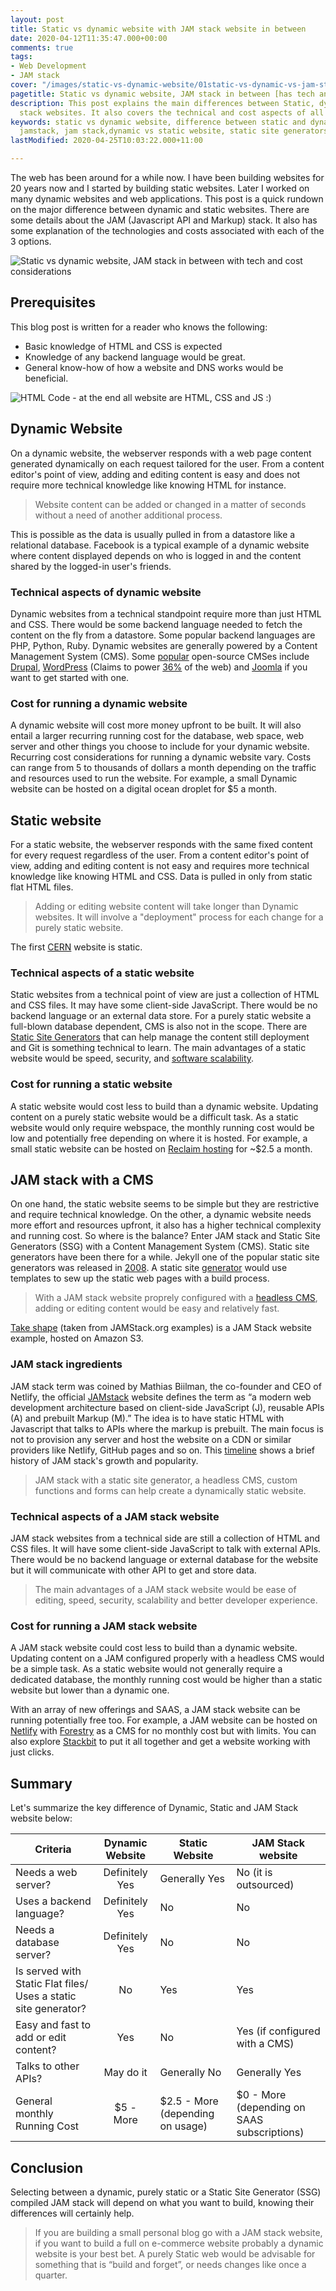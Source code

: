 ```yaml
---
layout: post
title: Static vs dynamic website with JAM stack website in between
date: 2020-04-12T11:35:47.000+00:00
comments: true
tags:
- Web Development
- JAM stack
cover: "/images/static-vs-dynamic-website/01static-vs-dynamic-vs-jam-stack.jpg"
pagetitle: Static vs dynamic website, JAM stack in between [has tech and cost considerations]
description: This post explains the main differences between Static, dynamic and JAM
  stack websites. It also covers the technical and cost aspects of all 3 options.
keywords: static vs dynamic website, difference between static and dynamic web page,
  jamstack, jam stack,dynamic vs static website, static site generators
lastModified: 2020-04-25T10:03:22.000+11:00

---
```

The web has been around for a while now. I have been building websites for 20 years now and I started by building static websites. Later I worked on many dynamic websites and web applications. This post is a quick rundown on the major difference between dynamic and static websites. There are some details about the JAM (Javascript API and Markup) stack. It also has some explanation of the technologies and costs associated with each of the 3 options.

<!-- more -->

<img class="center" loading="lazy" src="/images/static-vs-dynamic-website/01static-vs-dynamic-vs-jam-stack.jpg" title="Static vs dynamic website, JAM stack in between with tech and cost considerations" alt="Static vs dynamic website, JAM stack in between with tech and cost considerations">

## Prerequisites

This blog post is written for a reader who knows the following:

* Basic knowledge of HTML and CSS is expected
* Knowledge of any backend language would be great.
* General know-how of how a website and DNS works would be beneficial.

<img class="center" loading="lazy" src="/images/static-vs-dynamic-website/02static-vs-dynamic-vs-jam-stack.jpg" title="HTML Code" alt="HTML Code - at the end all website are HTML, CSS and JS :)">

## Dynamic Website

On a dynamic website, the webserver responds with a web page content generated dynamically on each request tailored for the user. From a content editor's point of view, adding and editing content is easy and does not require more technical knowledge like knowing HTML for instance.

> Website content can be added or changed in a matter of seconds without a need of another additional process.

This is possible as the data is usually pulled in from a datastore like a relational database. Facebook is a typical example of a dynamic website where content displayed depends on who is logged in and the content shared by the logged-in user's friends.

### Technical aspects of dynamic website

Dynamic websites from a technical standpoint require more than just HTML and CSS. There would be some backend language needed to fetch the content on the fly from a datastore. Some popular backend languages are PHP, Python, Ruby. Dynamic websites are generally powered by a Content Management System (CMS). Some [popular](https://trends.builtwith.com/cms) open-source CMSes include [Drupal](https://www.drupal.org), [WordPress](https://wordpress.org/) (Claims to power [36%](https://wordpress.com/) of the web) and [Joomla](https://www.joomla.org/) if you want to get started with one.

### Cost for running a dynamic website

A dynamic website will cost more money upfront to be built. It will also entail a larger recurring running cost for the database, web space, web server and other things you choose to include for your dynamic website. Recurring cost considerations for running a dynamic website vary. Costs can range from 5 to thousands of dollars a month depending on the traffic and resources used to run the website. For example, a small Dynamic website can be hosted on a digital ocean droplet for $5 a month.

## Static website

For a static website, the webserver responds with the same fixed content for every request regardless of the user. From a content editor's point of view, adding and editing content is not easy and requires more technical knowledge like knowing HTML and CSS. Data is pulled in only from static flat HTML  files.

> Adding or editing website content will take longer than Dynamic websites. It will involve a "deployment" process for each change for a purely static website.

The first [CERN](http://info.cern.ch/hypertext/WWW/TheProject.html) website is static.

### Technical aspects of a static website

Static websites from a technical point of view are just a collection of HTML and CSS files. It may have some client-side JavaScript. There would be no backend language or an external data store. For a purely static website a full-blown database dependent, CMS is also not in the scope. There are [Static Site Generators](https://www.staticgen.com/) that can help manage the content still deployment and Git is something technical to learn. The main advantages of a static website would be speed, security, and [software scalability](/blog/2020/12/software-scalability/).

### Cost for running a static website

A static website would cost less to build than a dynamic website. Updating content on a purely static website would be a difficult task. As a static website would only require webspace, the monthly running cost would be low and potentially free depending on where it is hosted. For example, a small static website can be hosted on [Reclaim hosting](https://reclaimhosting.com/shared-hosting/) for \~$2.5 a month.

## JAM stack with a CMS

On one hand, the static website seems to be simple but they are restrictive and require technical knowledge. On the other, a dynamic website needs more effort and resources upfront, it also has a higher technical complexity and running cost. So where is the balance? Enter JAM stack and Static Site Generators (SSG) with a Content Management System (CMS). Static site generators have been there for a while. Jekyll one of the popular static site generators was released in [2008](https://tom.preston-werner.com/2008/11/17/blogging-like-a-hacker.html). A static site [generator](https://www.staticgen.com/) would use templates to sew up the static web pages with a build process.

> With a JAM stack website proprely configured with a [headless CMS](https://www.sanity.io/blog/headless-cms-explained), adding or editing content would be easy and relatively fast.

[Take shape](https://www.takeshape.io/) (taken from JAMStack.org examples) is a JAM Stack website example, hosted on Amazon S3.

### JAM stack ingredients

JAM stack term was coined by Mathias Biilman, the co-founder and CEO of Netlify, the official [JAMstack](https://jamstack.org/) website defines the term as “a modern web development architecture based on client-side JavaScript (J), reusable APIs (A) and prebuilt Markup (M).” The idea is to have static HTML with Javascript that talks to APIs where the markup is prebuilt. The main focus is not to provision any server and host the website on a CDN or similar providers like Netlify, GitHub pages and so on. This [timeline](https://jamstack.wtf/#timeline) shows a brief history of JAM stack's growth and popularity.

> JAM stack with a static site generator, a headless CMS, custom functions and forms can help create a dynamically static website.

### Technical aspects of a JAM stack website

JAM stack websites from a technical side are still a collection of HTML and CSS files. It will have some client-side JavaScript to talk with external APIs. There would be no backend language or external database for the website but it will communicate with other API to get and store data.

> The main advantages of a JAM stack website would be ease of editing, speed, security, scalability and better developer experience.

### Cost for running a JAM stack website

A JAM stack website could cost less to build than a dynamic website. Updating content on a JAM configured properly with a headless CMS would be a simple task. As a static website would not generally require a dedicated database, the monthly running cost would be higher than a static website but lower than a dynamic one.

With an array of new offerings and SAAS, a JAM stack website can be running potentially free too. For example, a JAM website can be hosted on [Netlify](https://www.netlify.com/) with [Forestry](https://forestry.io/) as a CMS for no monthly cost but with limits. You can also explore [Stackbit](https://www.stackbit.com/) to put it all together and get a website working with just clicks.

## Summary

Let's summarize the key difference of Dynamic, Static and JAM Stack website below:

| Criteria | Dynamic Website | Static Website | JAM Stack website |
| --- | :---: | --- | --- |
| Needs a web server? | Definitely Yes | Generally Yes | No (it is outsourced) |
| Uses a backend language? | Definitely Yes | No | No |
| Needs a database server? | Definitely Yes | No | No |
| Is served with Static Flat files/ Uses a static site generator? | No | Yes | Yes |
| Easy and fast to add or edit content? | Yes | No | Yes (if configured with a CMS) |
| Talks to other APIs? | May do it | Generally No | Generally Yes |
| General monthly Running Cost | $5 - More | $2.5 - More (depending on usage) | $0 - More (depending on SAAS subscriptions) |

## Conclusion

Selecting between a dynamic, purely static or a Static Site Generator (SSG) compiled JAM stack will depend on what you want to build, knowing their differences will certainly help.

> If you are building a small personal blog go with a JAM stack website, if you want to build a full on e-commerce website probably a dynamic website is your best bet. A purely Static web would be advisable for something that is “build and forget”, or needs changes like once a quarter.